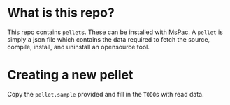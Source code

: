 # What is this repo?

This repo contains `pellet`s. These can be installed with
[MsPac](https://mjwhitta.github.io/mspac). A `pellet` is simply a json
file which contains the data required to fetch the source, compile,
install, and uninstall an opensource tool.

# Creating a new pellet

Copy the `pellet.sample` provided and fill in the `TODO`s with read
data.
